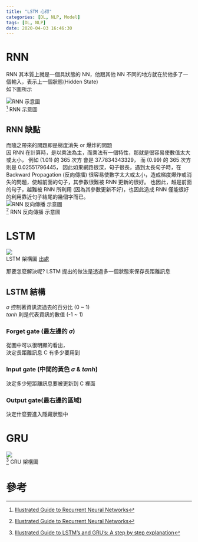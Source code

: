 ```yaml
---
title: "LSTM 心得"
categories: [DL, NLP, Model]
tags: [DL, NLP]
date: 2020-04-03 16:46:30
---
```


# RNN

RNN 其本質上就是一個具狀態的 NN，他跟其他 NN 不同的地方就在於他多了一個輸入，表示上一個狀態(Hidden State)  
如下圖所示

![RNN 示意圖](https://miro.medium.com/max/250/1*T_ECcHZWpjn0Ki4_4BEzow.gif)  
[^1] RNN 示意圖


## RNN 缺點
而隨之帶來的問題即是梯度消失 or 爆炸的問題  
因 RNN 在計算時，是以乘法為主，而乘法有一個特性，那就是很容易使數值太大或太小，
例如 (1.01) 的 365 次方 會是 37.7834343329，
而   (0.99) 的 365 次方 則是 0.02551796445，
因此如果網路很深，句子很長，遇到太長句子時，在 Backward Propagation (反向傳播) 很容易使數字太大或太小，造成梯度爆炸或消失的問題，使越前面的句子，其參數很難被 RNN 更新的很好。
也因此，越是前面的句子，越難被 RNN 所利用 (因為其參數更新不好)，也因此造成 RNN 僅能很好的利用靠近句子結尾的幾個字而已。  
![RNN 反向傳播 示意圖](https://miro.medium.com/max/960/1*Ku54qmCryZVBaIc6g8rjGA.gif)  
[^1] RNN 反向傳播 示意圖


# LSTM
![](https://www.researchgate.net/profile/Savvas_Varsamopoulos/publication/329362532/figure/fig5/AS:699592479870977@1543807253596/Structure-of-the-LSTM-cell-and-equations-that-describe-the-gates-of-an-LSTM-cell_W640.jpg)  
LSTM 架構圖 [出處](https://www.researchgate.net/publication/329362532_Designing_neural_network_based_decoders_for_surface_codes/figures?lo=1)   


那要怎麼解決呢? LSTM 提出的做法是透過多一個狀態來保存長距離訊息

## LSTM 結構
$\sigma$ 控制著資訊流過去的百分比 (0 ~ 1)  
$tanh$ 則是代表資訊的數值 (-1 ~ 1)

### Forget gate (最左邊的 $\sigma$)
從圖中可以很明顯的看出，  
決定長距離訊息 C 有多少要用到

### Input gate (中間的黃色 $\sigma\ \&\ tanh$)
決定多少短距離訊息要被更新到 C 裡面

### Output gate(最右邊的區域)
決定什麼要進入隱藏狀態中

# GRU 
![](https://miro.medium.com/max/1400/1*jhi5uOm9PvZfmxvfaCektw.png)  
[^2] GRU 架構圖  

# 參考
[^1]: [Illustrated Guide to Recurrent Neural Networks](https://towardsdatascience.com/illustrated-guide-to-recurrent-neural-networks-79e5eb8049c9)  
[^2]: [Illustrated Guide to LSTM’s and GRU’s: A step by step explanation](https://towardsdatascience.com/illustrated-guide-to-lstms-and-gru-s-a-step-by-step-explanation-44e9eb85bf21)  
[^3]: [RNN, LSTM & GRU](http://dprogrammer.org/rnn-lstm-gru)
